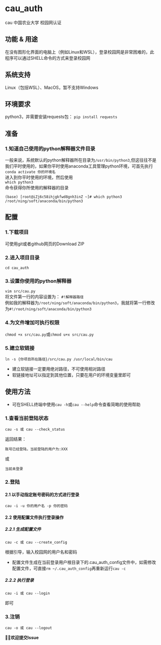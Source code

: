 # cau_auth
cau 中国农业大学 校园网认证
## 功能 & 用途
在没有图形化界面的电脑上（例如Linux和WSL），登录校园网是非常困难的，此程序可以通过SHELL命令的方式来登录校园网
## 系统支持
Linux（包括WSL）、MacOS，暂不支持Windows
## 环境要求
python3，并需要安装requests包：
`pip install requests`
## 准备
### 1.知道自己使用的python解释器文件目录
一般来说，系统默认的python解释器所在目录为`/usr/bin/python3`,但这往往不是我们平时使用的，如果你平时使用anaconda工具管理python环境，可首先执行  
`conda activate 你的环境名`  
进入到你平时使用的环境，然后使用  
`which python3`  
命令获得你所使用的解释器的目录
```
(base) [root@iZj6c58ihjgkfwd8gnh3inZ ~]# which python3
/root/ning/soft/anaconda/bin/python3
```
## 配置
### 1.下载项目
可使用git或者github网页的Download ZIP
### 2.进入项目目录
`cd cau_auth`
### 3.设置你使用的python解释器
`vim src/cau.py`  
将文件第一行的内容设置为：
`#!解释器路径`  
例如我的解释器为`/root/ning/soft/anaconda/bin/python3`，我就将第一行修改为`#!/root/ning/soft/anaconda/bin/python3`
### 4.为文件增加可执行权限
`chmod +x src/cau.py`或`chmod u+x src/cau.py`
### 5.建立软链接
```
ln -s {你项目所在路径}/src/cau.py /usr/local/bin/cau
```
* 建立软链接一定要用绝对路径，不可使用相对路径
* 软链接地址可以指定到其他位置，只要在用户的环境变量里即可
## 使用方法
* 可在SHELL终端中使用`cau -h`或`cau --help`命令查看简略的使用帮助
### 1.查看当前登陆状态
```
cau -s 或 cau --check_status
```
返回结果：
```
账号已经登陆，当前登陆的用户为:XXX
```
或
```
当前未登录
```
### 2.登陆
#### 2.1 以手动指定账号密码的方式进行登录
`cau -i -u 你的用户名 -p 你的密码`  
#### 2.2 使用配置文件执行登录操作
##### 2.2.1 生成配置文件
```
cau -c 或 cau --create_config
```
根据引导，输入校园网的用户名和密码  
* 配置文件生成在当前登录用户根目录下的.cau_auth_config文件中，如需修改配置文件，可直接`rm ~/.cau_auth_config`再重新运行`cau -c`
##### 2.2.2 执行登录
```
cau -i 或 cau --login
```
即可
### 3.注销
```
cau -o 或 cau --logout
```

**👏🏻欢迎提交Issue**
